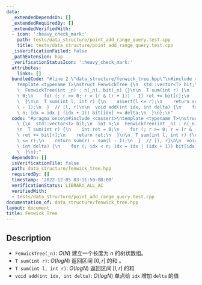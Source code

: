 ```yaml
---
data:
  _extendedDependsOn: []
  _extendedRequiredBy: []
  _extendedVerifiedWith:
  - icon: ':heavy_check_mark:'
    path: tests/data_structure/point_add_range_query.test.cpp
    title: tests/data_structure/point_add_range_query.test.cpp
  _isVerificationFailed: false
  _pathExtension: hpp
  _verificationStatusIcon: ':heavy_check_mark:'
  attributes:
    links: []
  bundledCode: "#line 2 \"data_structure/fenwick_tree.hpp\"\n#include <cassert>\n\
    template <typename T>\nstruct FenwickTree {\n  std::vector<T> bit;\n  int n;\n\
    \  FenwickTree(int _n) : n(_n), bit(_n) {}\n\n  T sum(int r) {\n    int ret =\
    \ 0;\n    for (; r >= 0; r = (r & (r + 1)) - 1) ret += bit[r];\n    return ret;\n\
    \  }\n\n  T sum(int l, int r) {\n    assert(l <= r);\n    return sum(r) - sum(l\
    \ - 1);\n  }  // [l, r]\n\n  void add(int idx, int delta) {\n    for (; idx <\
    \ n; idx = idx | (idx + 1)) bit[idx] += delta;\n  }\n};\n"
  code: "#pragma once\n#include <cassert>\ntemplate <typename T>\nstruct FenwickTree\
    \ {\n  std::vector<T> bit;\n  int n;\n  FenwickTree(int _n) : n(_n), bit(_n) {}\n\
    \n  T sum(int r) {\n    int ret = 0;\n    for (; r >= 0; r = (r & (r + 1)) - 1)\
    \ ret += bit[r];\n    return ret;\n  }\n\n  T sum(int l, int r) {\n    assert(l\
    \ <= r);\n    return sum(r) - sum(l - 1);\n  }  // [l, r]\n\n  void add(int idx,\
    \ int delta) {\n    for (; idx < n; idx = idx | (idx + 1)) bit[idx] += delta;\n\
    \  }\n};"
  dependsOn: []
  isVerificationFile: false
  path: data_structure/fenwick_tree.hpp
  requiredBy: []
  timestamp: '2022-12-05 03:11:59-08:00'
  verificationStatus: LIBRARY_ALL_AC
  verifiedWith:
  - tests/data_structure/point_add_range_query.test.cpp
documentation_of: data_structure/fenwick_tree.hpp
layout: document
title: Fenwick Tree
---
```


## Description

- `FenwickTree(_n)`: $O(N)$ 建立一个长度为 $n$ 的树状数组。
- `T sum(int r)`: $O(logN)$ 返回区间 $[0, r]$ 的和 。
- `T sum(int l, int r)`: $O(logN)$ 返回区间 $[l, r]$ 的和
- `void add(int idx, int delta)`: $O(logN)$ 单点给 `idx` 增加 `delta` 的值